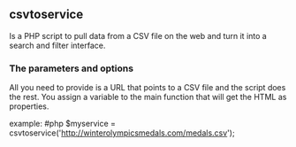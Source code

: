 ## csvtoservice

Is a PHP script to pull data from a CSV file on the web and turn it into a search and filter interface.

### The parameters and options

All you need to provide is a URL that points to a CSV file and the script does the rest.
You assign a variable to the main function that will get the HTML as properties.

example:
  #php
  $myservice = csvtoservice('http://winterolympicsmedals.com/medals.csv');
